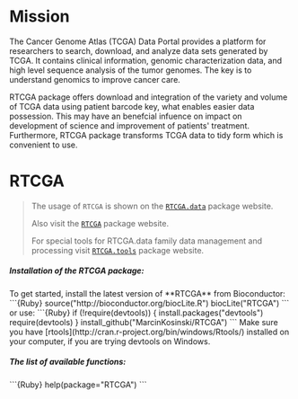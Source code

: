 # Mission

The Cancer Genome Atlas (TCGA) Data Portal provides a platform for researchers to search, download, and analyze data sets generated by TCGA. It contains clinical information, genomic characterization data, and high level sequence analysis of the tumor genomes. The key is to understand genomics to improve cancer care. 

RTCGA package offers download and integration of the variety and volume of TCGA data using patient barcode key, what enables easier data possession. This may have an benefcial infuence on impact on development of science and improvement of patients' treatment. Furthermore, RTCGA package transforms TCGA data to tidy form which is convenient to use.

# RTCGA

>
> The usage of `RTCGA` is shown on the [`RTCGA.data`](https://github.com/mi2-warsaw/RTCGA.data) package website.
>
> Also visit the [`RTCGA`](https://github.com/MarcinKosinski/RTCGA) package website. 
>
> For special tools for RTCGA.data family data management and processing visit [`RTCGA.tools`](https://github.com/mi2-warsaw/RTCGA.tools) package website.
>

<h5> Installation of the RTCGA package: </h5>
To get started, install the latest version of **RTCGA** from Bioconductor:
```{Ruby}
source("http://bioconductor.org/biocLite.R")
biocLite("RTCGA")
```
or use:
```{Ruby}
if (!require(devtools)) {
    install.packages("devtools")
    require(devtools)
}
install_github("MarcinKosinski/RTCGA")
```
Make sure you have [rtools](http://cran.r-project.org/bin/windows/Rtools/) installed on your computer, if you are trying devtools on Windows.

<h5> The list of available functions: </h5>
```{Ruby}
help(package="RTCGA")
```




